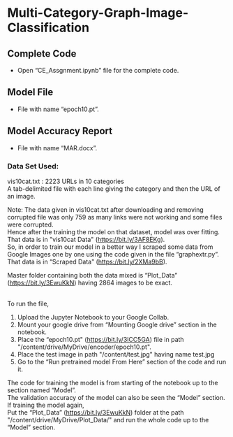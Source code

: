 # Multi-Category-Graph-Image-Classification

## Complete Code
- Open “CE_Assgnment.ipynb” file for the complete code.
## Model File
- File with name “epoch10.pt”.
## Model Accuracy Report 
- File with name “MAR.docx”.

### Data Set Used:
vis10cat.txt : 2223 URLs in 10 categories <br> A tab-delimited file with each line giving the category and then the URL of an image.

Note: The data given in vis10cat.txt after downloading and removing corrupted file was only 759 as many links were not working and some files were corrupted.<br>
Hence after the training the model on that dataset, model was over fitting.<br>
That data is in "vis10cat Data" (https://bit.ly/3AF8EKg).<br>
So, in order to train our model in a better way I scraped some data from Google Images one by one using the code given in the file “graphextr.py”.<br>
That data is in “Scraped Data" (https://bit.ly/2XMa9bB).<br>

Master folder containing both the data mixed is “Plot_Data” (https://bit.ly/3EwuKkN) having 2864 images to be exact.<br><br>

To run the file,
1.	Upload the Jupyter Notebook to your Google Collab.
2.	Mount your google drive from “Mounting Google drive” section in the notebook.
3.	Place the “epoch10.pt" (https://bit.ly/3lCC5GA) file in path "/content/drive/MyDrive/encoder/epoch10.pt".
4.	Place the test image in path "/content/test.jpg" having name test.jpg
5.	Go to the “Run pretrained model From Here” section of the code and run it.

The code for training the model is from starting of the notebook up to the section named “Model”.<br>
The validation accuracy of the model can also be seen the “Model” section.<br>
If training the model again,<br>
Put the “Plot_Data” (https://bit.ly/3EwuKkN) folder at the path "/content/drive/MyDrive/Plot_Data/" and run the whole code up to the “Model” section.<br>
